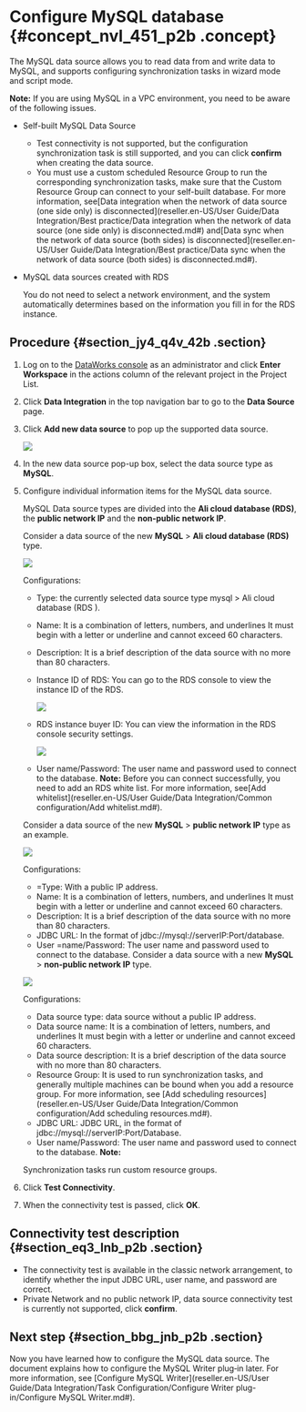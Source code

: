 # Configure MySQL database {#concept_nvl_451_p2b .concept}

The MySQL data source allows you to read data from and write data to MySQL, and supports configuring synchronization tasks in wizard mode and script mode.

**Note:** If you are using MySQL in a VPC environment, you need to be aware of the following issues.

-   Self-built MySQL Data Source
    -   Test connectivity is not supported, but the configuration synchronization task is still supported, and you can click **confirm** when creating the data source.
    -   You must use a custom scheduled Resource Group to run the corresponding synchronization tasks, make sure that the Custom Resource Group can connect to your self-built database. For more information, see[Data integration when the network of data source \(one side only\) is disconnected](reseller.en-US/User Guide/Data Integration/Best practice/Data integration when the network of data source (one side only) is disconnected.md#) and[Data sync when the network of data source \(both sides\) is disconnected](reseller.en-US/User Guide/Data Integration/Best practice/Data sync when the network of data source (both sides) is disconnected.md#).
-   MySQL data sources created with RDS

    You do not need to select a network environment, and the system automatically determines based on the information you fill in for the RDS instance.


## Procedure {#section_jy4_q4v_42b .section}

1.  Log on to the [DataWorks console](https://partners-intl.aliyun.com) as an administrator and click **Enter Workspace** in the actions column of the relevant project in the Project List.
2.  Click **Data Integration** in the top navigation bar to go to the **Data Source** page.
3.  Click **Add new data source** to pop up the supported data source.

    ![](http://static-aliyun-doc.oss-cn-hangzhou.aliyuncs.com/assets/img/16207/15389852317549_en-US.png)

4.  In the new data source pop-up box, select the data source type as **MySQL**.
5.  Configure individual information items for the MySQL data source.

    MySQL Data source types are divided into the **Ali cloud database \(RDS\)**, the **public network IP** and the **non-public network IP**.

    Consider a data source of the new **MySQL** \> **Ali cloud database \(RDS\)** type.

    ![](http://static-aliyun-doc.oss-cn-hangzhou.aliyuncs.com/assets/img/16207/15389852317550_en-US.png)

    Configurations:

    -   Type: the currently selected data source type mysql \> Ali cloud database \(RDS \).
    -   Name: It is a combination of letters, numbers, and underlines It must begin with a letter or underline and cannot exceed 60 characters.
    -   Description: It is a brief description of the data source with no more than 80 characters.
    -   Instance ID of RDS: You can go to the RDS console to view the instance ID of the RDS.

        ![](http://static-aliyun-doc.oss-cn-hangzhou.aliyuncs.com/assets/img/16207/15389852317551_en-US.png)

    -   RDS instance buyer ID: You can view the information in the RDS console security settings.

        ![](http://static-aliyun-doc.oss-cn-hangzhou.aliyuncs.com/assets/img/16207/15389852317553_en-US.png)

    -   User name/Password: The user name and password used to connect to the database.
    **Note:** Before you can connect successfully, you need to add an RDS white list. For more information, see[Add whitelist](reseller.en-US/User Guide/Data Integration/Common configuration/Add whitelist.md#).

    Consider a data source of the new **MySQL** \> **public network IP** type as an example.

    ![](http://static-aliyun-doc.oss-cn-hangzhou.aliyuncs.com/assets/img/16207/15389852317554_en-US.png)

    Configurations:

    -   =Type: With a public IP address.
    -   Name: It is a combination of letters, numbers, and underlines It must begin with a letter or underline and cannot exceed 60 characters.
    -   Description: It is a brief description of the data source with no more than 80 characters.
    -   JDBC URL: In the format of jdbc://mysql://serverIP:Port/database.
    -   User =name/Password: The user name and password used to connect to the database.
    Consider a data source with a new **MySQL** \> **non-public network IP** type.

    ![](http://static-aliyun-doc.oss-cn-hangzhou.aliyuncs.com/assets/img/16207/15389852317555_en-US.png)

    Configurations:

    -   Data source type: data source without a public IP address.
    -   Data source name: It is a combination of letters, numbers, and underlines It must begin with a letter or underline and cannot exceed 60 characters.
    -   Data source description: It is a brief description of the data source with no more than 80 characters.
    -   Resource Group: It is used to run synchronization tasks, and generally multiple machines can be bound when you add a resource group. For more information, see [Add scheduling resources](reseller.en-US/User Guide/Data Integration/Common configuration/Add scheduling resources.md#).
    -   JDBC URL: JDBC URL, in the format of jdbc://mysql://serverIP:Port/Database.
    -   User name/Password: The user name and password used to connect to the database.
    **Note:** 

    Synchronization tasks run custom resource groups.

6.  Click **Test Connectivity**.
7.  When the connectivity test is passed, click **OK**.

## Connectivity test description {#section_eq3_lnb_p2b .section}

-   The connectivity test is available in the classic network arrangement, to identify whether the input JDBC URL, user name, and password are correct.
-   Private Network and no public network IP, data source connectivity test is currently not supported, click **confirm**.

## Next step {#section_bbg_jnb_p2b .section}

Now you have learned how to configure the MySQL data source. The document explains how to configure the MySQL Writer plug‑in later. For more information, see [Configure MySQL Writer](reseller.en-US/User Guide/Data Integration/Task Configuration/Configure Writer plug-in/Configure MySQL Writer.md#).

